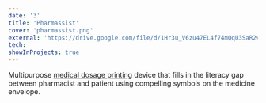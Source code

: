 ```yaml
---
date: '3'
title: 'Pharmassist'
cover: 'pharmassist.png'
external: 'https://drive.google.com/file/d/1Hr3u_V6zu47EL4f74mQqU3SaR2v5K0Wo/view'
tech:
showInProjects: true
---
```


Multipurpose [medical dosage printing]() device that fills in the literacy gap between pharmacist and patient using compelling symbols on the medicine envelope.

